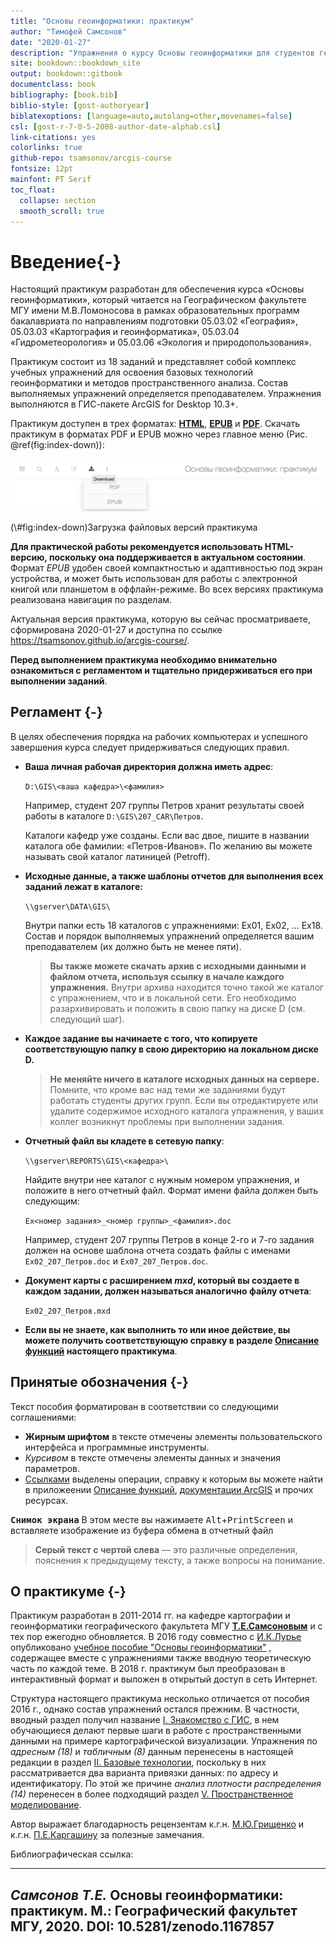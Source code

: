 ```yaml
--- 
title: "Основы геоинформатики: практикум"
author: "Тимофей Самсонов"
date: "2020-01-27"
description: "Упражнения о курсу Основы геоинформатики для студентов географического факультета МГУ имени М.В.Ломоносова"
site: bookdown::bookdown_site
output: bookdown::gitbook
documentclass: book
bibliography: [book.bib]
biblio-style: [gost-authoryear]
biblatexoptions: [language=auto,autolang=other,movenames=false]
csl: [gost-r-7-0-5-2008-author-date-alphab.csl]
link-citations: yes
colorlinks: true
github-repo: tsamsonov/arcgis-course
fontsize: 12pt
mainfont: PT Serif
toc_float:
  collapse: section
  smooth_scroll: true
---
```


# Введение{-}



Настоящий практикум разработан для обеспечения курса «Основы геоинформатики», который читается на Географическом факультете МГУ имени М.В.Ломоносова в рамках образовательных программ бакалавриата по направлениям подготовки 05.03.02 «География», 05.03.03 «Картография и геоинформатика», 05.03.04 «Гидрометеорология» и 05.03.06 «Экология и природопользования». 

Практикум состоит из 18 заданий и представляет собой комплекс учебных упражнений для освоения базовых технологий геоинформатики и методов пространственного анализа. Состав выполняемых упражнений определяется преподавателем. Упражнения выполняются в ГИС-пакете ArcGIS for Desktop 10.3+.

Практикум доступен в трех форматах: [__HTML__](https://tsamsonov.github.io/arcgis-course/), [__EPUB__](https://tsamsonov.github.io/arcgis-course/arcgis-course.epub) и [__PDF__](https://tsamsonov.github.io/arcgis-course/arcgis-course.pdf). Скачать практикум в форматах PDF и EPUB можно через главное меню (Рис. \@ref(fig:index-down)):

<div class="figure">
<img src="images/download.png" alt="Загрузка файловых версий практикума" width="791" />
<p class="caption">(\#fig:index-down)Загрузка файловых версий практикума</p>
</div>

__Для практической работы рекомендуется использовать HTML-версию, поскольку она поддерживается в актуальном состоянии__. Формат _EPUB_ удобен своей компактностью и адаптивностью под экран устройства, и может быть использован для работы с электронной книгой или планшетом в оффлайн-режиме. Во всех версиях практикума реализована навигация по разделам.

Актуальная версия практикума, которую вы сейчас просматриваете, сформирована 2020-01-27 и доступна по ссылке <https://tsamsonov.github.io/arcgis-course/>.

__Перед выполнением практикума необходимо внимательно ознакомиться с регламентом и тщательно придерживаться его при выполнении заданий__.

## Регламент {-}

В целях обеспечения порядка на рабочих компьютерах и успешного завершения курса следует придерживаться следующих правил.

- __Ваша личная рабочая директория должна иметь адрес__:

    `D:\GIS\<ваша кафедра>\<фамилия>`

    Например, студент 207 группы Петров хранит результаты своей работы в каталоге `D:\GIS\207_CAR\Петров`.

    Каталоги кафедр уже созданы. Если вас двое, пишите в названии каталога обе фамилии: «Петров-Иванов». По желанию вы можете называть свой каталог латиницей (Petroff).

- __Исходные данные, а также шаблоны отчетов для выполнения всех заданий лежат в каталоге:__

    `\\gserver\DATA\GIS\`

    Внутри папки есть 18 каталогов с упражнениями: Ex01, Ex02, ... Ex18. Состав и порядок выполняемых упражнений определяется вашим преподавателем (их должно быть не менее пяти). 
    
    > __Вы также можете скачать архив с исходными данными и файлом отчета, используя ссылку в начале каждого упражнения.__ Внутри архива находится точно такой же каталог с упражнением, что и в локальной сети. Его необходимо разархивировать и положить в свою папку на диске D (см. следующий шаг).
    
- __Каждое задание вы начинаете с того, что копируете соответствующую папку в свою директорию на локальном диске D.__

    > __Не меняйте ничего в каталоге исходных данных на сервере.__ Помните, что кроме вас над теми же заданиями будут работать студенты других групп. Если вы отредактируете или удалите содержимое исходного каталога упражнения, у ваших коллег возникнут проблемы при выполнении задания. 

- __Отчетный файл вы кладете в сетевую папку__:

    `\\gserver\REPORTS\GIS\<кафедра>\`

    Найдите внутри нее каталог с нужным номером упражнения, и положите в него отчетный файл. Формат имени файла должен быть следующим: 

    `Ex<номер задания>_<номер группы>_<фамилия>.doc`

    Например, студент 207 группы Петров в конце 2-го и 7-го задания должен на основе шаблона отчета создать файлы с именами `Ex02_207_Петров.doc` и `Ex07_207_Петров.doc`.

- __Документ карты с расширением _mxd_, который вы создаете в каждом задании, должен называться аналогично файлу отчета__: 

    `Ex02_207_Петров.mxd`

- __Если вы не знаете, как выполнить то или иное действие, вы можете получить соответствующую справку в разделе [Описание функций](#manual-catalog) настоящего практикума__.

## Принятые обозначения {-}

Текст пособия форматирован в соответствии со следующими соглашениями:

- __Жирным шрифтом__ в тексте отмечены элементы пользовательского интерфейса и программные инструменты.
- _Курсивом_ в тексте отмечены элементы данных и значения параметров.
- [Ссылками]() выделены операции, справку к которым вы можете найти в приложеении [Описание функций](#manual-catalog), [документации ArcGIS](https://desktop.arcgis.com/ru/documentation/) и прочих ресурсах.

<kbd>__Снимок экрана__</kbd> В этом месте вы нажимаете <kbd>Alt</kbd>+<kbd>PrintScreen</kbd> и вставляете изображение из буфера обмена в отчетный файл

> __Серый текст с чертой слева__ — это различные определения, пояснения к предыдущему тексту, а также вопросы на понимание.

## О практикуме {-}

Практикум разработан в 2011-2014 гг. на кафедре картографии и геоинформатики географического факультета МГУ [__Т.Е.Самсоновым__](https://istina.msu.ru/profile/tsamsonov/) и с тех пор ежегодно обновляется. В 2016 году совместно с [И.К.Лурье](https://istina.msu.ru/profile/IK_Lurie/) опубликовано [учебное пособие "Основы геоинформатики"](https://istina.msu.ru/download/45821659/1ej66u:uSUtcUS-XmdMMyRRpC-yflDmCv8/) , содержащее вместе с упражнениями также вводную теоретическую часть по каждой теме. В 2018 г. практикум был преобразован в интерактивный формат и выложен в открытый доступ в сеть Интернет.

Структура настоящего практикума несколько отличается от пособия 2016 г., однако состав упражнений остался прежним. В частности, вводный раздел получил название [I. Знакомство с ГИС](#map-design-quaternary), в нем обучающиеся делают первые шаги в работе с пространственными данными на примере картографической визуализации. Упражнения по _адресным (18)_ и _табличным (8)_ данным перенесены в настоящей редакции в раздел [II. Базовые технологии](#map-ref-general), поскольку в них рассматривается два варианта привязки данных: по адресу и идентификатору. По этой же причине _анализ плотности распределения (14)_ перенесен в более подходящий раздел [V. Пространственное моделирование](#density-analysis). 

Автор выражает благодарность рецензентам к.г.н. [М.Ю.Грищенко](https://istina.msu.ru/profile/sila_trakt/) и к.г.н. [П.Е.Каргашину](https://istina.msu.ru/profile/pavelkargashin/) за полезные замечания.

Библиографическая ссылка:

----
_Самсонов Т.Е._ **Основы геоинформатики: практикум**. М.: Географический факультет МГУ, 2020. DOI: 10.5281/zenodo.1167857
----
